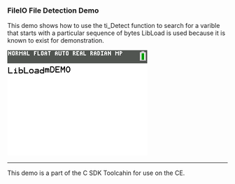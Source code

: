 ### FileIO File Detection Demo

This demo shows how to use the ti_Detect function to search for a varible that starts with a particular sequence of bytes
LibLoad is used because it is known to exist for demonstration.

![Screenshot](screenshot.png)

---

This demo is a part of the C SDK Toolcahin for use on the CE.

